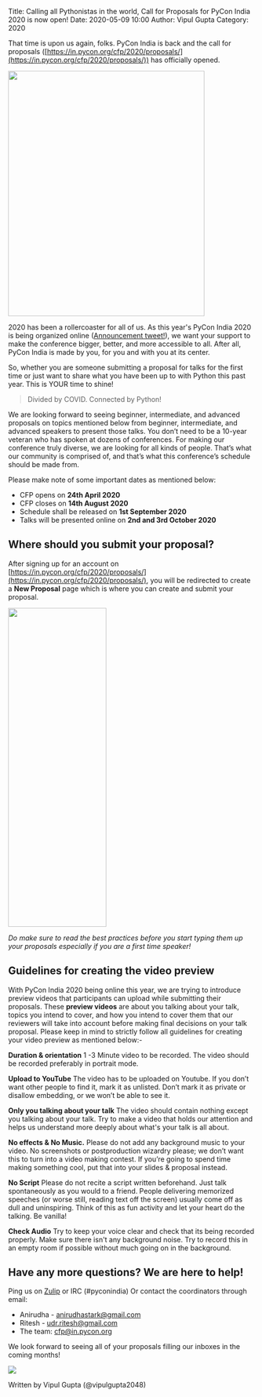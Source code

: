 Title: Calling all Pythonistas in the world, Call for Proposals for PyCon India 2020 is now open!
Date: 2020-05-09 10:00
Author: Vipul Gupta
Category: 2020

That time is upon us again, folks. PyCon India is back and the call for proposals ([https://in.pycon.org/cfp/2020/proposals/](https://in.pycon.org/cfp/2020/proposals/)) has officially opened.

<!-- PELICAN_END_SUMMARY -->
<div class="text-center">
  <img src="https://media.giphy.com/media/kgsBIWtPd5Q5Pw11Rq/giphy.gif" height="500px" width="400px">
</div>

2020 has been a rollercoaster for all of us. As this year's PyCon India 2020 is being organized online ([Announcement tweet!](https://twitter.com/pyconindia/status/1253732245635952643?s=20)), we want your support to make the conference bigger, better, and more accessible to all. After all, PyCon India is made by you, for you and with you at its center.

So, whether you are someone submitting a proposal for talks for the first time or just want to share what you have been up to with Python this past year. This is YOUR time to shine!

> Divided by COVID. Connected by Python!

We are looking forward to seeing beginner, intermediate, and advanced proposals on topics mentioned below from beginner, intermediate, and advanced speakers to present those talks. You don’t need to be a 10-year veteran who has spoken at dozens of conferences. For making our conference truly diverse, we are looking for all kinds of people. That’s what our community is comprised of, and that’s what this conference’s schedule should be made from.

Please make note of some important dates as mentioned below:

- CFP opens on **24th April 2020**
- CFP closes on **14th August 2020**
- Schedule shall be released on **1st September 2020**
- Talks will be presented online on **2nd and 3rd October 2020**

## Where should you submit your proposal?

After signing up for an account on [https://in.pycon.org/cfp/2020/proposals/](https://in.pycon.org/cfp/2020/proposals/), you will be redirected to create a **New Proposal** page which is where you can create and submit your proposal.

<div class="text-center">
  <img src="https://media.giphy.com/media/o0vwzuFwCGAFO/giphy.gif" height="650px" width="200px">
</div>

*Do make sure to read the best practices before you start typing them up your proposals especially if you are a first time speaker!*

## Guidelines for creating the video preview

With PyCon India 2020 being online this year, we are trying to introduce preview videos that participants can upload while submitting their proposals. These **preview videos** are about you talking about your talk, topics you intend to cover, and how you intend to cover them that our reviewers will take into account before making final decisions on your talk proposal. Please keep in mind to strictly follow all guidelines for creating your video preview as mentioned below:-

**Duration & orientation**
1 -3 Minute video to be recorded. The video should be recorded preferably in portrait mode.

**Upload to YouTube**
The video has to be uploaded on Youtube. If you don’t want other people to find it, mark it as unlisted. Don’t mark it as private or disallow embedding, or we won’t be able to see it.​

**Only you talking about your talk**
The video should contain nothing except you talking about your talk.​ Try to make a video that holds our attention and helps us understand more deeply about what's your talk is all about.

**No effects & No Music.**
Please do not add any background music to your video. ​No screenshots or postproduction wizardry please; we don’t want this to turn into a video making contest. If you’re going to spend time making something cool, put that into your slides & proposal instead.

**No Script**
Please do not recite a script written beforehand. Just talk spontaneously as you would to a friend. People delivering memorized speeches (or worse still, reading text off the screen) usually come off as dull and uninspiring. Think of this as fun activity and let your heart do the talking. Be vanilla!

**Check Audio**
Try to keep your voice clear and check that its being recorded properly. Make sure there isn't any background noise. Try to record this in an empty room if possible without much going on in the background.

## Have any more questions? We are here to help!

Ping us on [Zulip](https://pyconindia.zulipchat.com/) or IRC (#pyconindia) Or contact the coordinators through email:

- Anirudha - [anirudhastark@gmail.com](mailto:anirudhastark@gmail.com)
- Ritesh - [udr.ritesh@gmail.com](mailto:udr.ritesh@gmail.com)
- The team: [cfp@in.pycon.org](mailto:cfp@in.pycon.org)

We look forward to seeing all of your proposals filling our inboxes in the coming months!

<div class="text-center">
  <img src="https://media.giphy.com/media/f0TvnEmF5yPLO/giphy.gif">
</div>

Written by Vipul Gupta (@vipulgupta2048)

